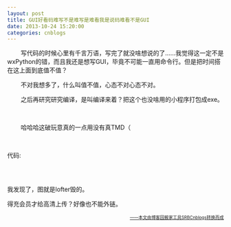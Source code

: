 ```yaml
---
layout: post
title: GUI好看码难写不是难写是难看我是说码难看不是GUI
date: 2013-10-24 15:20:00
categories: cnblogs
---
```


<p>&nbsp;&nbsp;&nbsp;&nbsp;&nbsp;&nbsp;&nbsp;&nbsp;写代码的时候心里有千言万语，写完了就没啥想说的了&hellip;&hellip;我觉得这一定不是wxPython的错，而且我还是想写GUI，毕竟不可能一直用命令行。但是把时间搭在这上面到底值不值？</p>
<p>&nbsp;&nbsp;&nbsp;&nbsp;&nbsp;&nbsp;&nbsp;&nbsp;不对我想多了，什么叫值不值，心态不对心态不对。</p>
<p>&nbsp;&nbsp;&nbsp;&nbsp;&nbsp;&nbsp;&nbsp;&nbsp;之后再研究研究编译，是叫编译来着？把这个也没啥用的小程序打包成exe。</p>
<p>&nbsp;</p>
<p>&nbsp;&nbsp;&nbsp;&nbsp;&nbsp;&nbsp;&nbsp;&nbsp;哈哈哈这破玩意真的一点用没有真TMD（</p>
<p>&nbsp;</p>
<p>代码:</p>
<p><img src="http://images.cnitblog.com/blog/580469/201311/08234532-74a93bd672fa42c492fafa2b4d857ef9.jpg" alt="" /></p>
<p>&nbsp;</p>
<p>我发现了，图就是lofter毁的。</p>
<p>得充会员才给高清上传？好像也不能外链。</p>

<div align=right><a href="https://github.com/mlxy"><font size=1>——本文由博客园搬家工具SRBCnblogs转换而成</font></a></div>